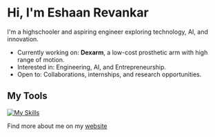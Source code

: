 # Hi, I'm Eshaan Revankar

I'm a highschooler and aspiring engineer exploring technology, AI, and innovation.

- Currently working on: **Dexarm**, a low-cost prosthetic arm with high range of motion.
- Interested in: Engineering, AI, and Entrepreneurship.
- Open to: Collaborations, internships, and research opportunities.

## My Tools

[![My Skills](https://skillicons.dev/icons?i=js,html,css,arduino,cpp,java,p5js,py,react,vite,ts,flask,nodejs,firebase,npm)](https://skillicons.dev)

Find more about me on my [website](https://0825eshaan.github.io/)




